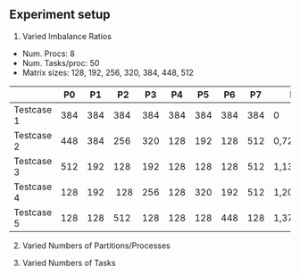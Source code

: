 ## Experiment setup

1. Varied Imbalance Ratios
- Num. Procs: 8						
- Num. Tasks/proc: 50						
- Matrix sizes: 128, 192, 256, 320, 384, 448, 512

|           | P0  | P1  | P2  | P3  | P4  | P5  | P6  | P7  | Rimb       |
|-----------|-----|-----|-----|-----|-----|-----|-----|-----|------------|
|Testcase 1 | 384 | 384 | 384 | 384 | 384 | 384 | 384 | 384 | 0          |
|Testcase 2	| 448 | 384	| 256 | 320	| 128 | 192	| 128 | 512	| 0,72972973 |
|Testcase 3	| 512 | 192	| 128 | 192	| 128 | 128	| 128 | 512	| 1,13333333 |
|Testcase 4	| 128 | 192	| 128 | 256	| 128 | 320	| 192 | 512	| 1,20689655 |
|Testcase 5	| 128 | 128	| 512 | 128	| 128 | 128	| 448 | 128	| 1,37037037 |

2. Varied Numbers of Partitions/Processes

3. Varied Numbers of Tasks

